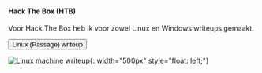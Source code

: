 #### Hack The Box (HTB)

Voor Hack The Box heb ik voor zowel Linux en Windows writeups gemaakt.

<input type="button" value="Linux (Passage) writeup" onClick="passwd('./files/Linux_Passage_HTB.docx','Linux (Passage) writeup')"/>

![Linux machine writeup](https://www.hackthebox.eu/storage/avatars/ec88bbe570fd512ab370208e5139bb41_thumb.png){: width="500px" style="float: left;"}


